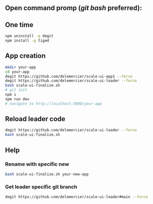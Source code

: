 ## Open command promp (_git bash_ preferred):

## One time
```bash
npm uninstall -g degit
npm install -g tiged
```

## App creation
```bash
mkdir your-app
cd your-app
degit https://github.com/delemercier/scale-ui-app1 --force
degit https://github.com/delemercier/scale-ui-leader --force
bash scale-ui-finalize.sh
# git init
npm i
npm run dev
# navigate to http://localhost:3000/your-app
```

## Reload leader code
```bash
degit https://github.com/delemercier/scale-ui-leader --force
bash scale-ui-finalize.sh
```

## Help
### Rename with specific new
```bash
bash scale-ui-finalize.sh your-new-app
```

### Get leader specific git branch
```bash
degit https://github.com/delemercier/scale-ui-leader#main --force
```
